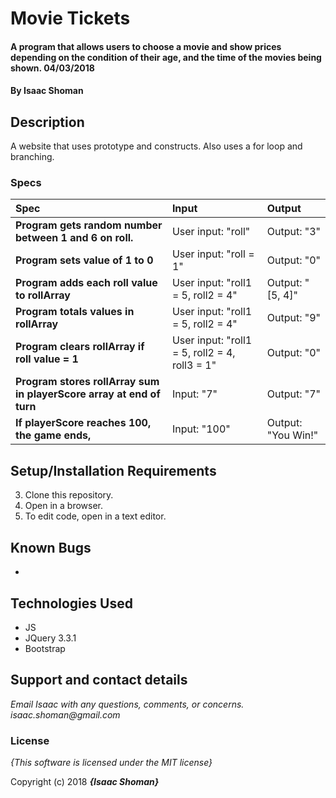 # Movie Tickets

#### A program that allows users to choose a movie and show prices depending on the condition of their age, and the time of the movies being shown. 04/03/2018

#### By **Isaac Shoman**

## Description

A website that uses prototype and constructs. Also uses a for loop and branching.

### Specs
| Spec | Input | Output |
| :-------------     | :------------- | :------------- |
| **Program gets random number between 1 and 6 on roll.** | User input: "roll" | Output: "3"|
| **Program sets value of 1 to 0** | User input: "roll = 1" | Output: "0"|
| **Program adds each roll value to rollArray** | User input: "roll1 = 5, roll2 = 4" | Output: "[5, 4]"|
| **Program totals values in rollArray**| User input: "roll1 = 5, roll2 = 4" | Output: "9"|
| **Program clears rollArray if roll value = 1**| User input: "roll1 = 5, roll2 = 4, roll3 = 1" | Output: "0"|
| **Program stores rollArray sum in playerScore array at end of turn**| Input: "7" | Output: "7" |
| **If playerScore reaches 100, the game ends,**| Input: "100" | Output: "You Win!" |


## Setup/Installation Requirements

3. Clone this repository.
4. Open in a browser.
5. To edit code, open in a text editor.

## Known Bugs
*

## Technologies Used
* JS
* JQuery 3.3.1
* Bootstrap

## Support and contact details

_Email Isaac with any questions, comments, or concerns. isaac.shoman@gmail.com_

### License

*{This software is licensed under the MIT license}*

Copyright (c) 2018 **_{Isaac Shoman}_**
